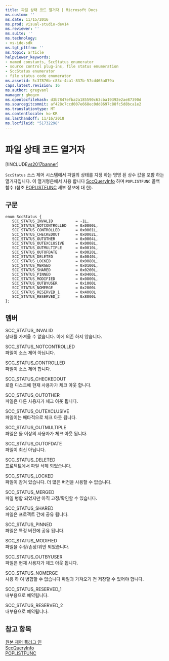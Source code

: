 ```yaml
---
title: 파일 상태 코드 열거자 | Microsoft Docs
ms.custom: ''
ms.date: 11/15/2016
ms.prod: visual-studio-dev14
ms.reviewer: ''
ms.suite: ''
ms.technology:
- vs-ide-sdk
ms.tgt_pltfrm: ''
ms.topic: article
helpviewer_keywords:
- named constants, SccStatus enumerator
- source control plug-ins, file status enumeration
- SccStatus enumerator
- file status code enumerator
ms.assetid: 5c37876b-c83c-4ca1-837b-57cd465a879a
caps.latest.revision: 16
ms.author: gregvanl
manager: ghogen
ms.openlocfilehash: d3b7847efba2a185590c63cba19392e2ae87390d
ms.sourcegitcommit: af428c7ccd007e668ec0dd8697c88fc5d8bca1e2
ms.translationtype: MT
ms.contentlocale: ko-KR
ms.lasthandoff: 11/16/2018
ms.locfileid: "51732298"
---
```

# <a name="file-status-code-enumerator"></a>파일 상태 코드 열거자
[!INCLUDE[vs2017banner](../includes/vs2017banner.md)]

`SccStatus` 소스 제어 시스템에서 파일의 상태를 지정 하는 명명 된 상수 값을 포함 하는 열거자입니다. 이 열거형은에서 사용 합니다 [SccQueryInfo](../extensibility/sccqueryinfo-function.md) 하며 `POPLISTFUNC` 콜백 함수 (참조 [POPLISTFUNC](../extensibility/poplistfunc.md) 세부 정보에 대 한).  
  
## <a name="syntax"></a>구문  
  
```  
enum SccStatus {  
   SCC_STATUS_INVALID          = -1L,  
   SCC_STATUS_NOTCONTROLLED    = 0x0000L,  
   SCC_STATUS_CONTROLLED       = 0x0001L,  
   SCC_STATUS_CHECKEDOUT       = 0x0002L,  
   SCC_STATUS_OUTOTHER         = 0x0004L,  
   SCC_STATUS_OUTEXCLUSIVE     = 0x0008L,  
   SCC_STATUS_OUTMULTIPLE      = 0x0010L,  
   SCC_STATUS_OUTOFDATE        = 0x0020L,  
   SCC_STATUS_DELETED          = 0x0040L,  
   SCC_STATUS_LOCKED           = 0x0080L,  
   SCC_STATUS_MERGED           = 0x0100L,  
   SCC_STATUS_SHARED           = 0x0200L,  
   SCC_STATUS_PINNED           = 0x0400L,  
   SCC_STATUS_MODIFIED         = 0x0800L,  
   SCC_STATUS_OUTBYUSER        = 0x1000L  
   SCC_STATUS_NOMERGE          = 0x2000L  
   SCC_STATUS_RESERVED_1       = 0x4000L  
   SCC_STATUS_RESERVED_2       = 0x8000L  
};  
```  
  
## <a name="members"></a>멤버  
 SCC_STATUS_INVALID  
 상태를 가져올 수 없습니다. 이에 의존 하지 않습니다.  
  
 SCC_STATUS_NOTCONTROLLED  
 파일이 소스 제어 아닙니다.  
  
 SCC_STATUS_CONTROLLED  
 파일이 소스 제어 합니다.  
  
 SCC_STATUS_CHECKEDOUT  
 로컬 디스크에 현재 사용자가 체크 아웃 합니다.  
  
 SCC_STATUS_OUTOTHER  
 파일은 다른 사용자가 체크 아웃 됩니다.  
  
 SCC_STATUS_OUTEXCLUSIVE  
 파일이는 배타적으로 체크 아웃 됩니다.  
  
 SCC_STATUS_OUTMULTIPLE  
 파일은 둘 이상의 사용자가 체크 아웃 됩니다.  
  
 SCC_STATUS_OUTOFDATE  
 파일이 최신 아닙니다.  
  
 SCC_STATUS_DELETED  
 프로젝트에서 파일 삭제 되었습니다.  
  
 SCC_STATUS_LOCKED  
 파일이 잠겨 있습니다. 더 많은 버전을 사용할 수 없습니다.  
  
 SCC_STATUS_MERGED  
 파일 병합 되었지만 아직 고정/확인할 수 있습니다.  
  
 SCC_STATUS_SHARED  
 파일은 프로젝트 간에 공유 됩니다.  
  
 SCC_STATUS_PINNED  
 파일은 특정 버전에 공유 됩니다.  
  
 SCC_STATUS_MODIFIED  
 파일을 수정/손상/위반 되었습니다.  
  
 SCC_STATUS_OUTBYUSER  
 파일은 현재 사용자가 체크 아웃 됩니다.  
  
 SCC_STATUS_NOMERGE  
 사용 하 여 병합할 수 없습니다 파일과 가져오기 전 저장할 수 있어야 합니다.  
  
 SCC_STATUS_RESERVED_1  
 내부용으로 예약됩니다.  
  
 SCC_STATUS_RESERVED_2  
 내부용으로 예약됩니다.  
  
## <a name="see-also"></a>참고 항목  
 [원본 제어 플러그 인](../extensibility/source-control-plug-ins.md)   
 [SccQueryInfo](../extensibility/sccqueryinfo-function.md)   
 [POPLISTFUNC](../extensibility/poplistfunc.md)

